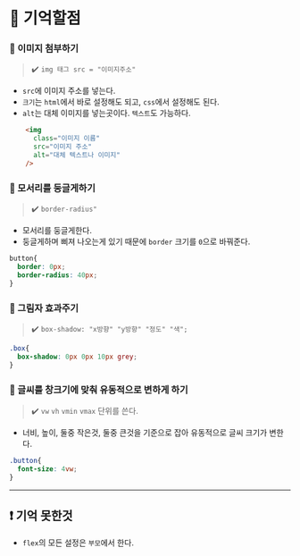 # :book: 기억할점

### :pencil: 이미지 첨부하기
> :heavy_check_mark: `img 태그 src = "이미지주소"`

* `src`에 이미지 주소를 넣는다.
* `크기`는 `html`에서 바로 설정해도 되고, `css`에서 설정해도 된다.
* `alt`는 대체 이미지를 넣는곳이다. `텍스트`도 가능하다.

```html
    <img
      class="이미지 이름"
      src="이미지 주소"
      alt="대체 텍스트나 이미지"
    />
```


### :pencil: 모서리를 둥글게하기
> :heavy_check_mark: `border-radius"`

* 모서리를 둥글게한다.
* 둥글게하며 삐져 나오는게 있기 때문에 `border` 크기를 `0`으로 바꿔준다.

```css
button{
  border: 0px;
  border-radius: 40px;
}
```

### :pencil: 그림자 효과주기
> :heavy_check_mark: `box-shadow: "x방향" "y방향" "정도" "색";`

```css
.box{
  box-shadow: 0px 0px 10px grey;
}
```

### :pencil: 글씨를 창크기에 맞춰 유동적으로 변하게 하기
> :heavy_check_mark: `vw` `vh` `vmin` `vmax` 단위를 쓴다. 

* 너비, 높이, 둘중 작은것, 둘중 큰것을 기준으로 잡아 유동적으로 글씨 크기가 변한다.
```css
.button{
  font-size: 4vw;
}
```

---

## :heavy_exclamation_mark: 기억 못한것
* `flex`의 모든 설정은 `부모`에서 한다.
